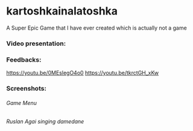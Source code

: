 # kartoshkainalatoshka
 
A Super Epic Game that I have ever created which is actually not a game

### Video presentation:

### Feedbacks:
https://youtu.be/0MEslegO4o0
https://youtu.be/tkrctGH_xKw

### Screenshots:
###### Game Menu


###### Ruslan Agai singing damedane
